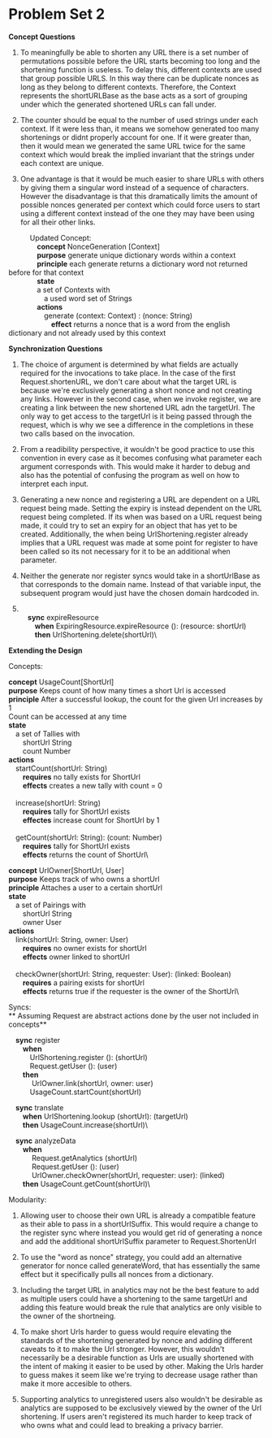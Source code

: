 # Problem Set 2

**Concept Questions**

1. To meaningfully be able to shorten any URL there is a set number of permutations possible before the URL starts becoming too long and the shortening function is useless. To delay this, different contexts are used that group possible URLS. In this way there can be duplicate nonces as long as they belong to different contexts. Therefore, the Context represents the shortURLBase as the base acts as a sort of grouping under which the generated shortened URLs can fall under.

2. The counter should be equal to the number of used strings under each context. If it were less than, it means we somehow generated too many shortenings or didnt properly account for one. If it were greater than, then it would mean we generated the same URL twice for the same context which would break the implied invariant that the strings under each context are unique. 

3. One advantage is that it would be much easier to share URLs with others by giving them a singular word instead of a sequence of characters. However the disadvantage is that this dramatically limits the amount of possible nonces generated per context which could force users to start using a different context instead of the one they may have been using for all their other links. 

&emsp;&emsp;&emsp;Updated Concept:\
    &emsp;&emsp;&emsp;&emsp;**concept** NonceGeneration [Context]\
    &emsp;&emsp;&emsp;&emsp;**purpose** generate unique dictionary words within a context\
    &emsp;&emsp;&emsp;&emsp;**principle** each generate returns a dictionary word not returned before for that context\
    &emsp;&emsp;&emsp;&emsp;**state**\
    &emsp;&emsp;&emsp;&emsp;a set of Contexts with\
        &emsp;&emsp;&emsp;&emsp;&emsp;a used word set of Strings\
    &emsp;&emsp;&emsp;&emsp;**actions**\
    &emsp;&emsp;&emsp;&emsp;&emsp;generate (context: Context) : (nonce: String)\
        &emsp;&emsp;&emsp;&emsp;&emsp;&emsp;**effect** returns a nonce that is a word from the english dictionary and not already used by this context

**Synchronization Questions**

1. The choice of argument is determined by what fields are actually required for the invocations to take place. In the case of the first Request.shortenURL, we don't care about what the target URL is because we're exclusively generating a short nonce and not creating any links. However in the second case, when we invoke register, we are creating a link between the new shortened URL adn the targetUrl. The only way to get access to the targetUrl is it being passed through the request, which is why we see a difference in the completions in these two calls based on the invocation.

2. From a readibility perspective, it wouldn't be good practice to use this convention in every case as it becomes confusing what parameter each argument corresponds with. This would make it harder to debug and also has the potential of confusing the program as well on how to interpret each input.

3. Generating a new nonce and registering a URL are dependent on a URL request being made. Setting the expiry is instead dependent on the URL request being completed. If its when was based on a URL request being made, it could try to set an expiry for an object that has yet to be created. Additionally, the when being UrlShortening.register already implies that a URL request was made at some point for register to have been called so its not necessary for it to be an additional when parameter. 

4. Neither the generate nor register syncs would take in a shortUrlBase as that corresponds to the domain name. Instead of that variable input, the subsequent program would just have the chosen domain hardcoded in. 

5. \
&emsp;**sync** expireResource \
    &emsp;&emsp;**when** ExpiringResource.expireResource (): (resource: shortUrl)\
    &emsp;&emsp;**then** UrlShortening.delete(shortUrl)\

**Extending the Design**

Concepts:

**concept** UsageCount[ShortUrl]\
**purpose** Keeps count of how many times a short Url is accessed\
**principle** After a successful lookup, the count for the given Url increases by 1\
Count can be accessed at any time\
**state**\
&emsp;a set of Tallies with \
&emsp;&emsp;shortUrl String\
&emsp;&emsp;count Number\
**actions**\
&emsp;startCount(shortUrl: String)\
&emsp;&emsp;**requires** no tally exists for ShortUrl\
&emsp;&emsp;**effects** creates a new tally with count = 0<br /><br /> 
&emsp;increase(shortUrl: String)\
&emsp;&emsp;**requires** tally for ShortUrl exists\
&emsp;&emsp;**effectes** increase count for ShortUrl by 1<br /><br />
&emsp;getCount(shortUrl: String): (count: Number)\
&emsp;&emsp;**requires** tally for ShortUrl exists\
&emsp;&emsp;**effects** returns the count of ShortUrl\

**concept** UrlOwner[ShortUrl, User]\
**purpose** Keeps track of who owns a shortUrl\
**principle** Attaches a user to a certain shortUrl\
**state**\
&emsp;a set of Pairings with \
&emsp;&emsp;shortUrl String\
&emsp;&emsp;owner User\
**actions**\
&emsp;link(shortUrl: String, owner: User)\
&emsp;&emsp;**requires** no owner exists for shortUrl\
&emsp;&emsp;**effects** owner linked to shortUrl<br /><br />
&emsp;checkOwner(shortUrl: String, requester: User): (linked: Boolean)\
&emsp;&emsp;**requires** a pairing exists for shortUrl\
&emsp;&emsp;**effects** returns true if the requester is the owner of the ShortUrl\

Syncs:\
** Assuming Request are abstract actions done by the user not included in concepts**

&emsp;**sync** register \
    &emsp;&emsp;**when**\
    &emsp;&emsp;&emsp;UrlShortening.register (): (shortUrl)\
    &emsp;&emsp;&emsp;Request.getUser (): (user)\
    &emsp;&emsp;**then** \
    &emsp;&emsp;&emsp; UrlOwner.link(shortUrl, owner: user)\
    &emsp;&emsp;&emsp;UsageCount.startCount(shortUrl)

&emsp;**sync** translate \
    &emsp;&emsp;**when** UrlShortening.lookup (shortUrl): (targetUrl)\
    &emsp;&emsp;**then** UsageCount.increase(shortUrl)\

&emsp;**sync** analyzeData \
    &emsp;&emsp;**when**\
    &emsp;&emsp;&emsp; Request.getAnalytics (shortUrl)\
    &emsp;&emsp;&emsp; Request.getUser (): (user)\
    &emsp;&emsp;&emsp; UrlOwner.checkOwner(shortUrl, requester: user): (linked)\
    &emsp;&emsp;**then** UsageCount.getCount(shortUrl)\

Modularity:

1. Allowing user to choose their own URL is already a compatible feature as their able to pass in a shortUrlSuffix. This would require a change to the register sync where instead you would get rid of generating a nonce and add the additional shortUrlSuffix parameter to Request.ShortenUrl

2. To use the "word as nonce" strategy, you could add an alternative generator for nonce called generateWord, that has essentially the same effect but it specifically pulls all nonces from a dictionary. 

3. Including the target URL in analytics may not be the best feature to add as multiple users could have a shortening to the same targetUrl and adding this feature would break the rule that analytics are only visible to the owner of the shortneing.

4. To make short Urls harder to guess would require elevating the standards of the shortening generated by nonce and adding different caveats to it to make the Url stronger. However, this wouldn't necessarily be a desirable function as Urls are usually shortened with the intent of making it easier to be used by other. Making the Urls harder to guess makes it seem like we're trying to decrease usage rather than make it more accesible to others.

5. Supporting analytics to unregistered users also wouldn't be desirable as analytics are supposed to be exclusively viewed by the owner of the Url shortening. If users aren't registered its much harder to keep track of who owns what and could lead to breaking a privacy barrier. 